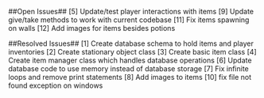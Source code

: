 ##Open Issues##
[5] Update/test player interactions with items
[9] Update give/take methods to work with current codebase
[11] Fix items spawning on walls
[12] Add images for items besides potions

##Resolved Issues##
[1] Create database schema to hold items and player inventories
[2] Create stationary object class
[3] Create basic item class
[4] Create item manager class which handles database operations
[6] Update database code to use memory instead of database storage
[7] Fix infinite loops and remove print statements
[8] Add images to items
[10] fix file not found exception on windows